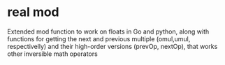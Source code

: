 # real mod

Extended mod function to work on floats in Go and python, along with functions for getting the next and previous multiple (omul,umul, respectivelly) and their high-order versions (prevOp, nextOp), that works other inversible math operators